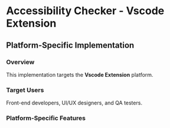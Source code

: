 # Accessibility Checker - Vscode Extension

## Platform-Specific Implementation

### Overview
This implementation targets the **Vscode Extension** platform.

### Target Users
Front-end developers, UI/UX designers, and QA testers.

### Platform-Specific Features

